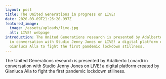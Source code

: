 ```yaml
---
layout: post
title: The United Generations in progress on LIVE!
date: 2020-03-09T21:26:20.997Z
featured_image:
  image: /assets/uploads/live.jpg
  alt: LIVE! webpage
introduction: The United Generations research is presented by Adalberto Lonardi
  in conversation with Studio Jenny Jones on LIVE! a digital platform created by
  Gianluca Alla to fight the first pandemic lockdown stillness.
---
```

The United Generations research is presented by Adalberto Lonardi in conversation with Studio Jenny Jones on LIVE! a digital platform created by Gianluca Alla to fight the first pandemic lockdown stillness.